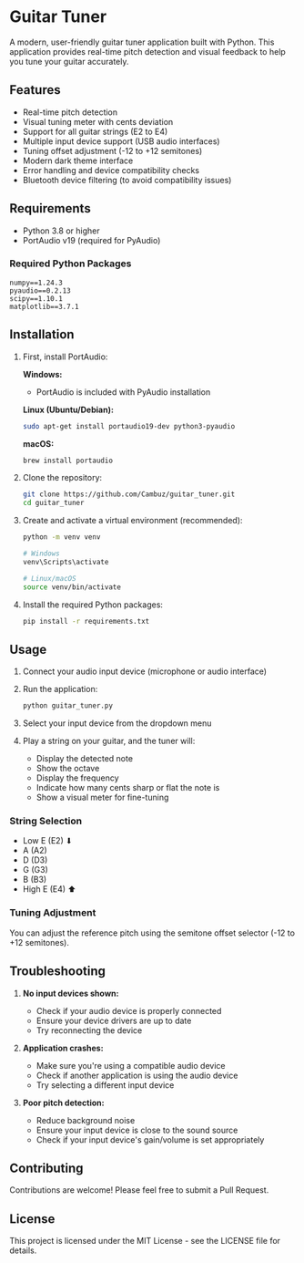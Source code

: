 # Guitar Tuner

A modern, user-friendly guitar tuner application built with Python. This application provides real-time pitch detection and visual feedback to help you tune your guitar accurately.

## Features

- Real-time pitch detection
- Visual tuning meter with cents deviation
- Support for all guitar strings (E2 to E4)
- Multiple input device support (USB audio interfaces)
- Tuning offset adjustment (-12 to +12 semitones)
- Modern dark theme interface
- Error handling and device compatibility checks
- Bluetooth device filtering (to avoid compatibility issues)

## Requirements

- Python 3.8 or higher
- PortAudio v19 (required for PyAudio)

### Required Python Packages
```
numpy==1.24.3
pyaudio==0.2.13
scipy==1.10.1
matplotlib==3.7.1
```

## Installation

1. First, install PortAudio:

   **Windows:**
   - PortAudio is included with PyAudio installation

   **Linux (Ubuntu/Debian):**
   ```bash
   sudo apt-get install portaudio19-dev python3-pyaudio
   ```

   **macOS:**
   ```bash
   brew install portaudio
   ```

2. Clone the repository:
   ```bash
   git clone https://github.com/Cambuz/guitar_tuner.git
   cd guitar_tuner
   ```

3. Create and activate a virtual environment (recommended):
   ```bash
   python -m venv venv
   
   # Windows
   venv\Scripts\activate
   
   # Linux/macOS
   source venv/bin/activate
   ```

4. Install the required Python packages:
   ```bash
   pip install -r requirements.txt
   ```

## Usage

1. Connect your audio input device (microphone or audio interface)

2. Run the application:
   ```bash
   python guitar_tuner.py
   ```

3. Select your input device from the dropdown menu

4. Play a string on your guitar, and the tuner will:
   - Display the detected note
   - Show the octave
   - Display the frequency
   - Indicate how many cents sharp or flat the note is
   - Show a visual meter for fine-tuning

### String Selection
- Low E (E2) ⬇
- A (A2)
- D (D3)
- G (G3)
- B (B3)
- High E (E4) ⬆

### Tuning Adjustment
You can adjust the reference pitch using the semitone offset selector (-12 to +12 semitones).

## Troubleshooting

1. **No input devices shown:**
   - Check if your audio device is properly connected
   - Ensure your device drivers are up to date
   - Try reconnecting the device

2. **Application crashes:**
   - Make sure you're using a compatible audio device
   - Check if another application is using the audio device
   - Try selecting a different input device

3. **Poor pitch detection:**
   - Reduce background noise
   - Ensure your input device is close to the sound source
   - Check if your input device's gain/volume is set appropriately

## Contributing

Contributions are welcome! Please feel free to submit a Pull Request.

## License

This project is licensed under the MIT License - see the LICENSE file for details. 
